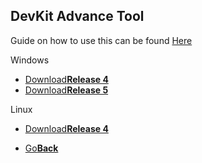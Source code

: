 ## DevKit Advance Tool

Guide on how to use this can be found <a href="https://web.archive.org/web/http://www.loirak.com/gameboy/gbatutor.php">Here<a/>

<twobutton>
<p>Windows</p>
  <ul>
    <li><a href="Release_4.zip">Download<strong>Release 4</strong></a></li>
    <li><a href="Release_5.zip">Download<strong>Release 5</strong></a></li>
  </ul>
  
<onebutton>
  <p>Linux</p>
  <ul>
    <li><a href="Release_4.bz2">Download<strong>Release 4</strong></a></li>
  </ul>

<ul>
            <li><a href="../">Go<strong>Back</strong></a></li>
          </ul>
</onebutton>
